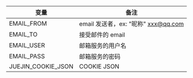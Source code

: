 | 变量               | 备注                                  |
| ------------------ | ------------------------------------- |
| EMAIL_FROM         | email 发送者，ex: "昵称" <xxx@qq.com> |
| EMAIL_TO           | 接受邮件的 email                      |
| EMAIL_USER         | 邮箱服务的用户名                      |
| EMAIL_PASS         | 邮箱服务的密码                        |
| JUEJIN_COOKIE_JSON | COOKIE JSON                           |
